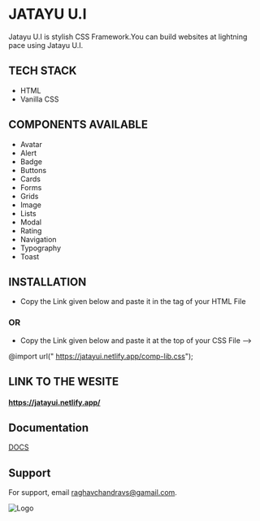 
# JATAYU U.I

Jatayu U.I is stylish CSS Framework.You can build websites at lightning pace using Jatayu U.I.

## TECH STACK

- HTML
- Vanilla CSS



## COMPONENTS AVAILABLE

- Avatar
- Alert
- Badge
- Buttons
- Cards
- Forms
- Grids
- Image
- Lists
- Modal
- Rating
- Navigation
- Typography
- Toast
## INSTALLATION

- Copy the Link given below and paste it in the <head> tag of your HTML File 

<link rel="stylesheet" href="https://jatayui.netlify.app/comp-lib.css ">
                                
  ### OR    

- Copy the Link given below and paste it at the top of your CSS File -->

@import url(" https://jatayui.netlify.app/comp-lib.css");



## LINK TO THE WESITE 

#### https://jatayui.netlify.app/
## Documentation

[DOCS](https://jatayui.netlify.app/docs.html)


## Support

For support, email raghavchandravs@gamail.com.


![Logo](https://dev-to-uploads.s3.amazonaws.com/uploads/articles/th5xamgrr6se0x5ro4g6.png)


